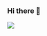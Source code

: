 ### Hi there 👋
<img src="https://www.canva.com/design/DAEPYUnypH0/O_eKYB1XP9NhautM4VEhAw/view?utm_content=DAEPYUnypH0&utm_campaign=designshare&utm_medium=link&utm_source=viewer"> </img>
<!--
**KeshawnSharper/KeshawnSharper** is a ✨ _special_ ✨ repository because its `README.md` (this file) appears on your GitHub profile.

Here are some ideas to get you started:

- 🔭 I’m currently working on ...
- 🌱 I’m currently learning ...
- 👯 I’m looking to collaborate on ...
- 🤔 I’m looking for help with ...
- 💬 Ask me about ...
- 📫 How to reach me: ...
- 😄 Pronouns: ...
- ⚡ Fun fact: ...
-->
